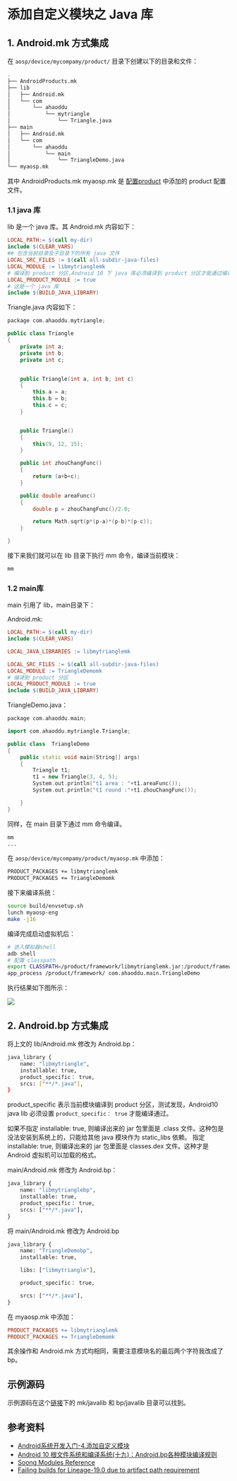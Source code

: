 # 添加自定义模块之 Java 库

## 1. Android.mk 方式集成

在 `aosp/device/mycompamy/product/` 目录下创建以下的目录和文件：

```bash
.
├── AndroidProducts.mk
├── lib
│   ├── Android.mk
│   └── com
│       └── ahaoddu
│           └── mytriangle
│               └── Triangle.java
├── main
│   ├── Android.mk
│   └── com
│       └── ahaoddu
│           └── main
│               └── TriangleDemo.java
└── myaosp.mk
```

其中 AndroidProducts.mk myaosp.mk 是 [配置product](https://github.com/ahaoddu/AndroidKnowledgeHierarchy/blob/main/4.Framework%E5%BC%80%E5%8F%91/%E9%85%8D%E7%BD%AEProduct.md) 中添加的 product 配置文件。

### 1.1 java 库

lib 是一个 java 库。其 Android.mk 内容如下：

```makefile
LOCAL_PATH:= $(call my-dir)
include $(CLEAR_VARS)
## 包含当前目录及子目录下的所有 java 文件
LOCAL_SRC_FILES := $(call all-subdir-java-files)
LOCAL_MODULE := libmytrianglemk
# 编译到 product 分区,Android 10 下 java 库必须编译到 product 分区才能通过编译
LOCAL_PRODUCT_MODULE := true
# 这是一个 java 库
include $(BUILD_JAVA_LIBRARY)
```

Triangle.java 内容如下：

```cpp
package com.ahaoddu.mytriangle;

public class Triangle
{
	private int a;
	private int b;
	private int c;


	public Triangle(int a, int b, int c)
	{
		this.a = a;
		this.b = b;
		this.c = c;
	}


	public Triangle()
	{
		this(9, 12, 15);
	}

	public int zhouChangFunc()
	{
		return (a+b+c);
	}

	public double areaFunc()
	{
		double p = zhouChangFunc()/2.0;

		return Math.sqrt(p*(p-a)*(p-b)*(p-c));
	}

}
```

接下来我们就可以在 lib 目录下执行 mm 命令，编译当前模块：

```bash
mm
```

### 1.2 main库

main 引用了 lib，main目录下：

Android.mk:

```makefile
LOCAL_PATH:= $(call my-dir)
include $(CLEAR_VARS)

LOCAL_JAVA_LIBRARIES := libmytrianglemk 

LOCAL_SRC_FILES := $(call all-subdir-java-files)
LOCAL_MODULE := TriangleDemomk
# 编译到 product 分区
LOCAL_PRODUCT_MODULE := true
include $(BUILD_JAVA_LIBRARY)
```

TriangleDemo.java：

```cpp
package com.ahaoddu.main;

import com.ahaoddu.mytriangle.Triangle;

public class  TriangleDemo
{
	public static void main(String[] args) 
	{
		Triangle t1;
		t1 = new Triangle(3, 4, 5);
		System.out.println("t1 area : "+t1.areaFunc());
		System.out.println("t1 round :"+t1.zhouChangFunc());

	}
}

```

同样，在 main 目录下通过 mm 命令编译。

```bash
mm
...

```

在 `aosp/device/mycompamy/product/myaosp.mk` 中添加：

```bash
PRODUCT_PACKAGES += libmytrianglemk
PRODUCT_PACKAGES += TriangleDemomk
```

接下来编译系统：

```bash
source build/envsetup.sh
lunch myaosp-eng
make -j16
```

编译完成启动虚拟机后：

```bash
# 进入模拟器shell
adb shell
# 配置 classpath
export CLASSPATH=/product/framework/libmytrianglemk.jar:/product/framework/TriangleDemomk.jar
app_process /product/framework/ com.ahaoddu.main.TriangleDemo
```

执行结果如下图所示：

![](https://gitee.com/stingerzou/pic-bed/raw/master/img/20221013123232.png)

## 2. Android.bp 方式集成

将上文的 lib/Android.mk 修改为 Android.bp：

```bash
java_library {
    name: "libmytriangle",
    installable: true,
    product_specific： true,
    srcs: ["**/*.java"],
}
```

product_specific 表示当前模块编译到 product 分区，测试发现，Android10 java lib 必须设置 `product_specific： true` 才能编译通过。

如果不指定 installable: true, 则编译出来的 jar 包里面是 .class 文件。这种包是没法安装到系统上的，只能给其他 java 模块作为 static_libs 依赖。
指定 installable: true, 则编译出来的 jar 包里面是 classes.dex 文件。这种才是 Android 虚拟机可以加载的格式。

main/Android.mk 修改为 Android.bp：

```makefile
java_library {
    name: "libmytrianglebp",
    installable: true,
    product_specific： true,
    srcs: ["**/*.java"],
}
```

将 main/Android.mk 修改为 Android.bp

```makefile
java_library {
    name: "TriangleDemobp",
    installable: true,

    libs: ["libmytriangle"],

    product_specific： true,

    srcs: ["**/*.java"],
}
```

在 myaosp.mk 中添加：

```makefile
PRODUCT_PACKAGES += libmytrianglemk
PRODUCT_PACKAGES += TriangleDemomk
```

其余操作和 Android.mk 方式均相同，需要注意模块名的最后两个字符我改成了 bp。

## 示例源码

示例源码在这个[链接](https://github.com/ahaoddu/AndroidKnowledgeHierarchy/tree/main/4.Framework%E5%BC%80%E5%8F%91/Demos/modules)下的 mk/javalib 和 bp/javalib 目录可以找到。

## 参考资料

* [Android系统开发入门-4.添加自定义模块](http://qiushao.net/2019/11/22/Android%E7%B3%BB%E7%BB%9F%E5%BC%80%E5%8F%91%E5%85%A5%E9%97%A8/4-%E6%B7%BB%E5%8A%A0%E8%87%AA%E5%AE%9A%E4%B9%89%E6%A8%A1%E5%9D%97/)
* [Android 10 根文件系统和编译系统(十九)：Android.bp各种模块编译规则](https://blog.csdn.net/ldswfun/article/details/120834205?spm=1001.2014.3001.5502)
* [Soong Modules Reference](https://ci.android.com/builds/submitted/9155974/linux/latest/view/soong_build.html)
* [Failing builds for Lineage-19.0 due to artifact path requirement](https://github.com/lineageos4microg/android_vendor_partner_gms/issues/5)
